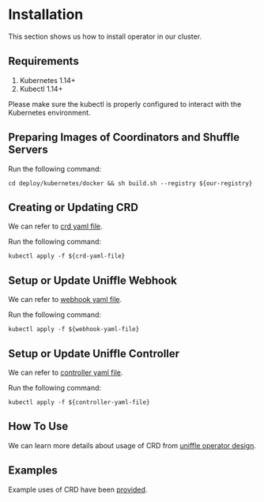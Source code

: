 <!--
  ~ Licensed to the Apache Software Foundation (ASF) under one or more
  ~ contributor license agreements.  See the NOTICE file distributed with
  ~ this work for additional information regarding copyright ownership.
  ~ The ASF licenses this file to You under the Apache License, Version 2.0
  ~ (the "License"); you may not use this file except in compliance with
  ~ the License.  You may obtain a copy of the License at
  ~
  ~    http://www.apache.org/licenses/LICENSE-2.0
  ~
  ~ Unless required by applicable law or agreed to in writing, software
  ~ distributed under the License is distributed on an "AS IS" BASIS,
  ~ WITHOUT WARRANTIES OR CONDITIONS OF ANY KIND, either express or implied.
  ~ See the License for the specific language governing permissions and
  ~ limitations under the License.
  -->

# Installation

This section shows us how to install operator in our cluster.

## Requirements

1. Kubernetes 1.14+
2. Kubectl 1.14+

Please make sure the kubectl is properly configured to interact with the Kubernetes environment.

## Preparing Images of Coordinators and Shuffle Servers

Run the following command:

```
cd deploy/kubernetes/docker && sh build.sh --registry ${our-registry}
```

## Creating or Updating CRD

We can refer
to [crd yaml file](../../deploy/kubernetes/operator/config/crd/bases/uniffle.apache.org_remoteshuffleservices.yaml).

Run the following command:

```
kubectl apply -f ${crd-yaml-file}
```

## Setup or Update Uniffle Webhook

We can refer to [webhook yaml file](../../deploy/kubernetes/operator/config/manager/rss-webhook.yaml).

Run the following command:

```
kubectl apply -f ${webhook-yaml-file}
```

## Setup or Update Uniffle Controller

We can refer to [controller yaml file](../../deploy/kubernetes/operator/config/manager/rss-controller.yaml).

Run the following command:

```
kubectl apply -f ${controller-yaml-file}
```

## How To Use

We can learn more details about usage of CRD
from [uniffle operator design](design.md).

## Examples

Example uses of CRD have been [provided](examples.md).

